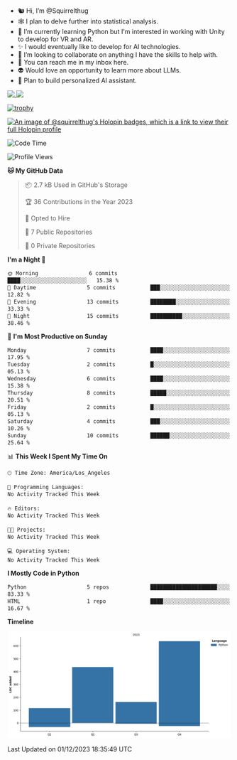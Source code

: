- 🐿️ Hi, I’m @Squirrelthug
- 🕸️ I plan to delve further into statistical analysis.
- 🐍 I’m currently learning Python but I'm interested in working with Unity to develop for VR and AR.
- ✨ I would eventually like to develop for AI technologies.
- 🎃 I’m looking to collaborate on anything I have the skills to help with.
- 🔮 You can reach me in my inbox here.
- 👽 Would love an opportunity to learn more about LLMs.
- 🤖 Plan to build personalized AI assistant.
<p></p>



<a href="https://github.com/anuraghazra/github-readme-stats">
  <img align="top" src="https://github-readme-stats.vercel.app/api?username=squirrelthug&show_icons=true&theme=darcula" />
</a>
<a href="https://git.io/streak-stats">
  <img align="top" src="https://streak-stats.demolab.com/?user=squirrelthug&theme=dark" />
</a>

[![trophy](https://github-profile-trophy.vercel.app/?username=squirrelthug&theme=darkhub)](https://github.com/ryo-ma/github-profile-trophy)

[![An image of @squirrelthug's Holopin badges, which is a link to view their full Holopin profile](https://holopin.me/squirrelthug)](https://holopin.io/@squirrelthug)


<!--START_SECTION:waka-->
![Code Time](http://img.shields.io/badge/Code%20Time-5%20hrs%2039%20mins-blue)

![Profile Views](http://img.shields.io/badge/Profile%20Views-0-blue)

**🐱 My GitHub Data** 

> 📦 2.7 kB Used in GitHub's Storage 
 > 
> 🏆 36 Contributions in the Year 2023
 > 
> 💼 Opted to Hire
 > 
> 📜 7 Public Repositories 
 > 
> 🔑 0 Private Repositories 
 > 
**I'm a Night 🦉** 

```text
🌞 Morning                6 commits           ████░░░░░░░░░░░░░░░░░░░░░   15.38 % 
🌆 Daytime                5 commits           ███░░░░░░░░░░░░░░░░░░░░░░   12.82 % 
🌃 Evening                13 commits          ████████░░░░░░░░░░░░░░░░░   33.33 % 
🌙 Night                  15 commits          ██████████░░░░░░░░░░░░░░░   38.46 % 
```
📅 **I'm Most Productive on Sunday** 

```text
Monday                   7 commits           ████░░░░░░░░░░░░░░░░░░░░░   17.95 % 
Tuesday                  2 commits           █░░░░░░░░░░░░░░░░░░░░░░░░   05.13 % 
Wednesday                6 commits           ████░░░░░░░░░░░░░░░░░░░░░   15.38 % 
Thursday                 8 commits           █████░░░░░░░░░░░░░░░░░░░░   20.51 % 
Friday                   2 commits           █░░░░░░░░░░░░░░░░░░░░░░░░   05.13 % 
Saturday                 4 commits           ███░░░░░░░░░░░░░░░░░░░░░░   10.26 % 
Sunday                   10 commits          ██████░░░░░░░░░░░░░░░░░░░   25.64 % 
```


📊 **This Week I Spent My Time On** 

```text
🕑︎ Time Zone: America/Los_Angeles

💬 Programming Languages: 
No Activity Tracked This Week

🔥 Editors: 
No Activity Tracked This Week

🐱‍💻 Projects: 
No Activity Tracked This Week

💻 Operating System: 
No Activity Tracked This Week
```

**I Mostly Code in Python** 

```text
Python                   5 repos             █████████████████████░░░░   83.33 % 
HTML                     1 repo              ████░░░░░░░░░░░░░░░░░░░░░   16.67 % 
```



**Timeline**

![Lines of Code chart](https://raw.githubusercontent.com/Squirrelthug/Squirrelthug/main/assets/bar_graph.png)


 Last Updated on 01/12/2023 18:35:49 UTC
<!--END_SECTION:waka-->

